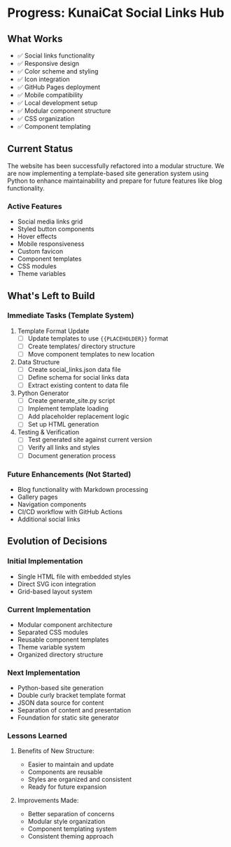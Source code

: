 # Progress: KunaiCat Social Links Hub

## What Works
- ✅ Social links functionality
- ✅ Responsive design
- ✅ Color scheme and styling
- ✅ Icon integration
- ✅ GitHub Pages deployment
- ✅ Mobile compatibility
- ✅ Local development setup
- ✅ Modular component structure
- ✅ CSS organization
- ✅ Component templating

## Current Status
The website has been successfully refactored into a modular structure. We are now implementing a template-based site generation system using Python to enhance maintainability and prepare for future features like blog functionality.

### Active Features
- Social media links grid
- Styled button components
- Hover effects
- Mobile responsiveness
- Custom favicon
- Component templates
- CSS modules
- Theme variables

## What's Left to Build
### Immediate Tasks (Template System)
1. Template Format Update
   - [ ] Update templates to use `{{PLACEHOLDER}}` format
   - [ ] Create templates/ directory structure
   - [ ] Move component templates to new location

2. Data Structure
   - [ ] Create social_links.json data file
   - [ ] Define schema for social links data
   - [ ] Extract existing content to data file

3. Python Generator
   - [ ] Create generate_site.py script
   - [ ] Implement template loading
   - [ ] Add placeholder replacement logic
   - [ ] Set up HTML generation

4. Testing & Verification
   - [ ] Test generated site against current version
   - [ ] Verify all links and styles
   - [ ] Document generation process

### Future Enhancements (Not Started)
- Blog functionality with Markdown processing
- Gallery pages
- Navigation components
- CI/CD workflow with GitHub Actions
- Additional social links

## Evolution of Decisions
### Initial Implementation
- Single HTML file with embedded styles
- Direct SVG icon integration
- Grid-based layout system

### Current Implementation
- Modular component architecture
- Separated CSS modules
- Reusable component templates
- Theme variable system
- Organized directory structure

### Next Implementation
- Python-based site generation
- Double curly bracket template format
- JSON data source for content
- Separation of content and presentation
- Foundation for static site generator

### Lessons Learned
1. Benefits of New Structure:
   - Easier to maintain and update
   - Components are reusable
   - Styles are organized and consistent
   - Ready for future expansion

2. Improvements Made:
   - Better separation of concerns
   - Modular style organization
   - Component templating system
   - Consistent theming approach 